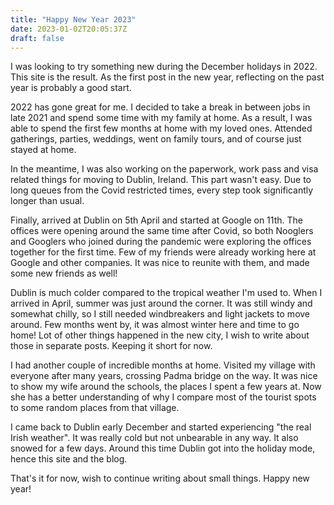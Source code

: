 ```yaml
---
title: "Happy New Year 2023"
date: 2023-01-02T20:05:37Z
draft: false 
---
```

I was looking to try something new during the December holidays in 2022. 
This site is the result. As the first post in the new year, reflecting on 
the past year is probably a good start.

2022 has gone great for me. I decided to take a break in between jobs in late 2021 and spend
some time with my family at home. As a result, I was able to spend the first few months at home with my loved ones.
Attended gatherings, parties, weddings, went on family tours, and of course just stayed at home. 

In the meantime, I was also working on the paperwork, work pass and visa related things for moving to Dublin, Ireland.
This part wasn't easy. Due to long queues from the Covid restricted times, every step took significantly longer than usual.
 
Finally, arrived at Dublin on 5th April and started at Google on 11th. The offices were opening around the same time after Covid, so both Nooglers and Googlers who joined during the pandemic were exploring the offices together for the first time. Few of my friends were already working here at Google and other companies. It was nice to reunite with them, and made some new friends as well!

Dublin is much colder compared to the tropical weather I'm used to. When I arrived in April, summer was just around the corner. It was still windy and somewhat chilly, so I still needed windbreakers and light jackets to move around. Few months went by, it was almost winter here and time to go home! Lot of other things happened in the new city, I wish to write about those in separate posts. Keeping it short for now.

I had another couple of incredible months at home. Visited my village with everyone after many years, crossing Padma bridge on the way. It was nice to show my wife around the schools, the places I spent a few years at. Now she has a better understanding of why I compare most of the tourist spots to some random places from that village. 

I came back to Dublin early December and started experiencing "the real Irish weather". It was really cold but not unbearable in any way. It also snowed for a few days. Around this time Dublin got into the holiday mode, hence this site and the blog.

That's it for now, wish to continue writing about small things. Happy new year! 

